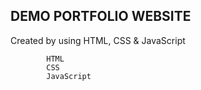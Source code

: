 ## DEMO PORTFOLIO WEBSITE

  Created by using HTML, CSS & JavaScript

            HTML
            CSS
            JavaScript
